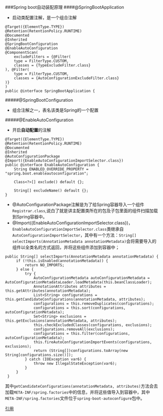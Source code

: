 ###Spring boot自动装配原理
####@SpringBootApplication
- 启动类配置注解，是一个组合注解

```
@Target({ElementType.TYPE})
@Retention(RetentionPolicy.RUNTIME)
@Documented
@Inherited
@SpringBootConfiguration
@EnableAutoConfiguration
@ComponentScan(
    excludeFilters = {@Filter(
    type = FilterType.CUSTOM,
    classes = {TypeExcludeFilter.class}
), @Filter(
    type = FilterType.CUSTOM,
    classes = {AutoConfigurationExcludeFilter.class}
)}
)
public @interface SpringBootApplication {
```

#####@SpringBootConfiguration
- 组合注解之一，表名该类是Spring的一个配置

#####@EnableAutoConfiguration
- 开启**自动配置**的注解

```
@Target({ElementType.TYPE})
@Retention(RetentionPolicy.RUNTIME)
@Documented
@Inherited
@AutoConfigurationPackage
@Import({EnableAutoConfigurationImportSelector.class})
public @interface EnableAutoConfiguration {
    String ENABLED_OVERRIDE_PROPERTY = "spring.boot.enableautoconfiguration";

    Class<?>[] exclude() default {};

    String[] excludeName() default {};
}
```
   - @AutoConfigurationPackage注解是为了给Spring容器导入一个组件`Registrar.class`,说白了就是讲主配置类所在的包及子包里面的组件扫描加载到Spring容器中。
   - @Import({EnableAutoConfigurationImportSelector.class})，`EnableAutoConfigurationImportSelector.class`类继承自`AutoConfigurationImportSelector`，其中有一个方法：`String[] selectImports(AnnotationMetadata annotationMetadata)`会将需要导入的组件以全类名的方式返回，并将这些组件添加到容器中；

   ```
   public String[] selectImports(AnnotationMetadata annotationMetadata) {
        if (!this.isEnabled(annotationMetadata)) {
            return NO_IMPORTS;
        } else {
            try {
                AutoConfigurationMetadata autoConfigurationMetadata = AutoConfigurationMetadataLoader.loadMetadata(this.beanClassLoader);
                AnnotationAttributes attributes = this.getAttributes(annotationMetadata);
                List<String> configurations = this.getCandidateConfigurations(annotationMetadata, attributes);
                configurations = this.removeDuplicates(configurations);
                configurations = this.sort(configurations, autoConfigurationMetadata);
                Set<String> exclusions = this.getExclusions(annotationMetadata, attributes);
                this.checkExcludedClasses(configurations, exclusions);
                configurations.removeAll(exclusions);
                configurations = this.filter(configurations, autoConfigurationMetadata);
                this.fireAutoConfigurationImportEvents(configurations, exclusions);
                return (String[])configurations.toArray(new String[configurations.size()]);
            } catch (IOException var6) {
                throw new IllegalStateException(var6);
            }
        }
    }
   ```
   其中`getCandidateConfigurations(annotationMetadata, attributes)`方法会去加载`META-INF/spring.factories`中的信息，并将这些值导入到容器中，其中`META-INF/spring.factories`文件位于`spring-boot-autoconfigure`包中。
   

[引用](https://www.cnblogs.com/hhcode520/p/9450933.html)